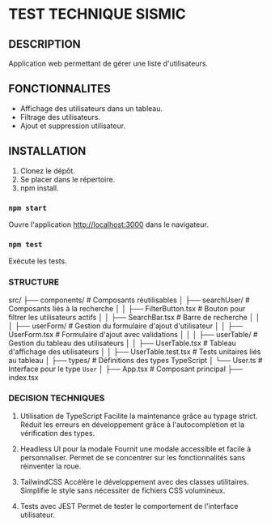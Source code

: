 # TEST TECHNIQUE SISMIC

## DESCRIPTION

Application web permettant de gérer une liste d'utilisateurs.

## FONCTIONNALITES

- Affichage des utilisateurs dans un tableau.
- Filtrage des utilisateurs.
- Ajout et suppression utilisateur.

## INSTALLATION

1. Clonez le dépôt.
2. Se placer dans le répertoire.
3. npm install.

### `npm start`

Ouvre l'application [http://localhost:3000](http://localhost:3000) dans le navigateur.

### `npm test`

Exécute les tests.

### STRUCTURE

src/
├── components/                   # Composants réutilisables
│   ├── searchUser/               # Composants liés à la recherche
│   │   ├── FilterButton.tsx      # Bouton pour filtrer les utilisateurs actifs
│   │   ├── SearchBar.tsx         # Barre de recherche
│   │
│   ├── userForm/                 # Gestion du formulaire d'ajout d'utilisateur
│   │   ├── UserForm.tsx          # Formulaire d'ajout avec validations
│   │
│   ├── userTable/                # Gestion du tableau des utilisateurs
│   │   ├── UserTable.tsx         # Tableau d'affichage des utilisateurs
│   │   ├── UserTable.test.tsx    # Tests unitaires liés au tableau
│
├── types/                        # Définitions des types TypeScript
│   └── User.ts                   # Interface pour le type `User`
│
├── App.tsx                       # Composant principal
├── index.tsx 

### DECISION TECHNIQUES

1. Utilisation de TypeScript
Facilite la maintenance grâce au typage strict.
Réduit les erreurs en développement grâce à l'autocomplétion et la vérification des types.

2. Headless UI pour la modale
Fournit une modale accessible et facile à personnaliser.
Permet de se concentrer sur les fonctionnalités sans réinventer la roue.

3. TailwindCSS
Accélère le développement avec des classes utilitaires.
Simplifie le style sans nécessiter de fichiers CSS volumineux.

4. Tests avec JEST
Permet de tester le comportement de l'interface utilisateur.